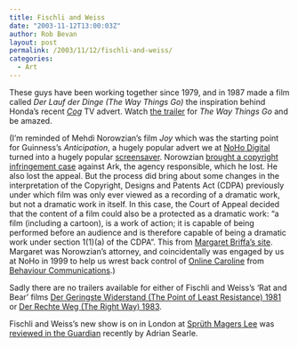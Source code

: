 ```yaml
---
title: Fischli and Weiss
date: "2003-11-12T13:00:03Z"
author: Rob Bevan
layout: post
permalink: /2003/11/12/fischli-and-weiss/
categories:
  - Art
---
```

These guys have been working together since 1979, and in 1987 made a film called *Der Lauf der Dinge (The Way Things Go)* the inspiration behind Honda&#8217;s recent [*Cog*][1] TV advert. Watch [the trailer][2] for *The Way Things Go* and be amazed.

(I&#8217;m reminded of Mehdi Norowzian&#8217;s film *Joy* which was the starting point for Guinness&#8217;s *Anticipation*, a hugely popular advert we at [NoHo Digital][3] turned into a hugely popular [screensaver][4]. Norowzian [brought a copyright infringement case][5] against Ark, the agency responsible, which he lost. He also lost the appeal. But the process did bring about some changes in the interpretation of the Copyright, Designs and Patents Act (CDPA) previously under which film was only ever viewed as a recording of a dramatic work, but not a dramatic work in itself. In this case, the Court of Appeal decided that the content of a film could also be a protected as a dramatic work: &#8220;a film (including a cartoon), is a work of action; it is capable of being performed before an audience and is therefore capable of being a dramatic work under section 1(1)(a) of the CDPA&#8221;. This from [Margaret Briffa&#8217;s site][6]. Margaret was Norowzian&#8217;s attorney, and coincidentally was engaged by us at NoHo in 1999 to help us wrest back control of [Online Caroline][7] from [Behaviour Communications][8].)

Sadly there are no trailers available for either of Fischli and Weiss&#8217;s &#8216;Rat and Bear&#8217; films [Der Geringste Widerstand (The Point of Least Resistance) 1981][9] or [Der Rechte Weg (The Right Way) 1983][10].

Fischli and Weiss&#8217;s new show is on in London at [Sprüth Magers Lee][11] was [reviewed in the Guardian][12] recently by Adrian Searle.

 [1]: http://www.beam.tv/beamreels/beamreel.php?dzjgijxl
 [2]: http://www.tcfilm.ch/lauf_txt_e.htm
 [3]: http://www.noho.co.uk
 [4]: http://www.guinness.sk/guinness/screen/main.html
 [5]: http://www.findarticles.com/cf_0/m0DUO/47_39/53368670/print.jhtml
 [6]: http://www.briffa.com/library/copyright/copyrightjoy.htm
 [7]: http://www.onlinecaroline.com
 [8]: http://www.msc.gov.mb.ca/orders/behaviour_2.html
 [9]: http://www.tcfilm.ch/wider_txt_e.htm
 [10]: http://www.tcfilm.ch/weg_txt_e.htm
 [11]: http://www.spruethmagerslee.com/exhibitions.php?e=53
 [12]: http://www.guardian.co.uk/arts/features/story/0,11710,1062566,00.html
